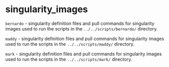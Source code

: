 # singularity_images

`bernardo` - singularity definition files and pull commands for singularity images used to run the scripts in the `../../scripts/bernardo/` directory.

`maddy` - singularity definition files and pull commands for singularity images used to run the scripts in the `../../scripts/maddy/` directory.

`mark` - singularity definition files and pull commands for singularity images used to run the scripts in the `../../scripts/mark/` directory.
